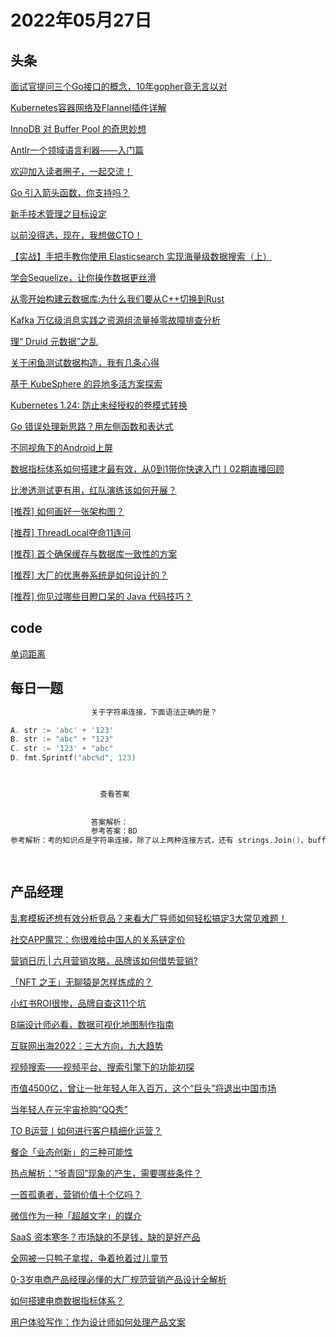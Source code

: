 # 2022年05月27日
## 头条

[面试官提问三个Go接口的概念，10年gopher竟无言以对](https://toutiao.io/k/xn3xy8i)

[Kubernetes容器网络及Flannel插件详解](https://toutiao.io/k/o3k9ugf)

[InnoDB 对 Buffer Pool 的奇思妙想](https://toutiao.io/k/5hfac2o)

[Antlr一个领域语言利器——入门篇](https://toutiao.io/k/tj64vev)

[欢迎加入读者圈子，一起交流！](https://toutiao.io/k/mv211dm)

[Go 引入箭头函数，你支持吗？](https://toutiao.io/k/dxg460b)

[新手技术管理之目标设定](https://toutiao.io/k/2mzejc6)

[以前没得选，现在，我想做CTO！](https://toutiao.io/k/f9llhps)

[【实战】手把手教你使用 Elasticsearch 实现海量级数据搜索（上）](https://toutiao.io/k/nwj1jj0)

[学会Sequelize，让你操作数据更丝滑](https://toutiao.io/k/xs21vtq)

[从零开始构建云数据库:为什么我们要从C++切换到Rust](https://toutiao.io/k/8qlx2tb)

[Kafka 万亿级消息实践之资源组流量掉零故障排查分析](https://toutiao.io/k/l7xadq5)

[理“ Druid 元数据”之乱](https://toutiao.io/k/joef3kd)

[关于闲鱼测试数据构造，我有几条心得](https://toutiao.io/k/vuv47hd)

[基于 KubeSphere 的异地多活方案探索](https://toutiao.io/k/7u5md9b)

[Kubernetes 1.24: 防止未经授权的卷模式转换](https://toutiao.io/k/bsnzrxq)

[Go 错误处理新思路？用左侧函数和表达式](https://toutiao.io/k/jplwoln)

[不同视角下的Android上屏](https://toutiao.io/k/287bup7)

[数据指标体系如何搭建才最有效，从0到1带你快速入门丨02期直播回顾](https://toutiao.io/k/8pognhd)

[比渗透测试更有用，红队演练该如何开展？](https://toutiao.io/k/9z3d4dl)

[[推荐] 如何画好一张架构图？](https://toutiao.io/k/bu1pi73)

[[推荐] ThreadLocal夺命11连问](https://toutiao.io/k/p8lpi5z)

[[推荐] 首个确保缓存与数据库一致性的方案](https://toutiao.io/k/imjqbp3)

[[推荐] 大厂的优惠券系统是如何设计的？](https://toutiao.io/k/8v764sx)

[[推荐] 你见过哪些目瞪口呆的 Java 代码技巧？](https://toutiao.io/k/avsba7r)



## code

[单词距离](https://leetcode.cn/problems/find-closest-lcci)



## 每日一题

```go
                  关于字符串连接，下面语法正确的是？

A. str := 'abc' + '123'
B. str := "abc" + "123"
C. str := '123' + "abc"
D. fmt.Sprintf("abc%d", 123)


                  
                    查看答案
                  
                
                  答案解析：
                  参考答案：BD
参考解析：考的知识点是字符串连接。除了以上两种连接方式，还有 strings.Join()、buffer.WriteString() 等。

                
```


## 产品经理

[乱套模板还想有效分析竞品？来看大厂导师如何轻松搞定3大常见难题！](http://www.woshipm.com/open/5445098.html)

[社交APP魔咒：你很难给中国人的关系链定价](http://www.woshipm.com/it/5459295.html)

[营销日历 | 六月营销攻略，品牌该如何借势营销?](http://www.woshipm.com/marketing/5454489.html)

[「NFT 之王」无聊猿是怎样炼成的？](http://www.woshipm.com/it/5459217.html)

[小红书ROI很惨，品牌自查这11个坑](http://www.woshipm.com/operate/5458888.html)

[B端设计师必看，数据可视化地图制作指南](http://www.woshipm.com/pd/5458964.html)

[互联网出海2022：三大方向，九大趋势](http://www.woshipm.com/it/5458574.html)

[视频搜索——视频平台、搜索引擎下的功能初探](http://www.woshipm.com/evaluating/5459091.html)

[市值4500亿，曾让一批年轻人年入百万，这个“巨头”将退出中国市场](http://www.woshipm.com/it/5458401.html)

[当年轻人在元宇宙抢购“QQ秀”](http://www.woshipm.com/it/5456738.html)

[TO B运营丨如何进行客户精细化运营？](http://www.woshipm.com/operate/5448484.html)

[餐企「业态创新」的三种可能性](http://www.woshipm.com/marketing/5458116.html)

[热点解析：“爷青回”现象的产生，需要哪些条件？](http://www.woshipm.com/it/5458475.html)

[一首孤勇者，营销价值十个亿吗？](http://www.woshipm.com/marketing/5459023.html)

[微信作为一种「超越文字」的媒介](http://www.woshipm.com/it/5458906.html)

[SaaS 资本寒冬？市场缺的不是钱，缺的是好产品](http://www.woshipm.com/operate/5458309.html)

[全网被一只鸭子拿捏，争着抢着过儿童节](http://www.woshipm.com/it/5458850.html)

[0-3岁电商产品经理必懂的大厂规范营销产品设计全解析](http://www.woshipm.com/open/5459010.html)

[如何搭建电商数据指标体系？](http://www.woshipm.com/data-analysis/5458602.html)

[用户体验写作：作为设计师如何处理产品文案](http://www.woshipm.com/zhichang/5457946.html)


